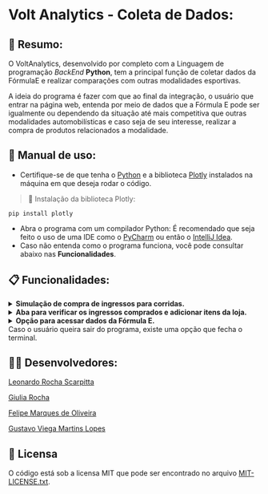 # Volt Analytics - Coleta de Dados:

## 📖 Resumo: 

O VoltAnalytics, desenvolvido por completo com a Linguagem de programação *BackEnd* **Python**, tem a principal função de coletar dados da FórmulaE  e realizar comparações com outras modalidades esportivas.

A ideia do programa é fazer com que ao final da integração, o usuário que entrar na página web, entenda por meio de dados que a Fórmula E pode ser igualmente ou dependendo da situação até mais competitiva que outras modalidades automobilísticas e caso seja de seu interesse, realizar a compra de produtos relacionados a modalidade.

## 📔 Manual de uso: 
- Certifique-se de que tenha o [Python](https://www.python.org/downloads/) e a biblioteca [Plotly](https://pypi.org/project/plotly/) instalados na máquina em que deseja rodar o código.

> 📁 Instalação da biblioteca Plotly:
```
pip install plotly
```
- Abra o programa com um compilador Python: É recomendado que seja feito o uso de uma IDE como o [PyCharm](https://www.jetbrains.com/pycharm/) ou então o [IntelliJ Idea](https://www.jetbrains.com/idea/).
- Caso não entenda como o programa funciona, você pode consultar abaixo nas **Funcionalidades**.

## 📋 Funcionalidades:
<details>
  <summary><b>Simulação de compra de ingressos para corridas.</b></summary>
  O usuário seleciona o tipo de ingresso (Meia ou Inteira) e a quantidade, assim que ele quiser, pode retornar ao menu.
</details>

<details>
  <summary><b>Aba para verificar os ingressos comprados e adicionar itens da loja.</b></summary>
  1. Verificar Carrinho
  
  1. Limpar a lista de compras
  
  3. Voltar ao menu
</details>

<details>
  <summary><b>Opção para acessar dados da Fórmula E.</b></summary>
  1. <b>Biografia</b> de corredores brasileiros;
  
  2. <b>Comparação</b> da velocidade dos veículos FórmulaE x Fórmula Indy x Fórmula 1;
  
</details>
Caso o usuário queira sair do programa, existe uma opção que fecha o terminal.

## 🧑‍💻 Desenvolvedores:

[Leonardo Rocha Scarpitta](https://www.linkedin.com/in/leonardorscarpitta/)

[Giulia Rocha](https://www.linkedin.com/in/giulia-barbizan/)

[Felipe Marques de Oliveira](https://www.linkedin.com/in/felipe-marques-a360452b6/)

[Gustavo Viega Martins Lopes](https://www.linkedin.com/in/gustavo-viega-martins-lopes-75051a26b/)


## 📃 Licensa
O código está sob a licensa MIT que pode ser encontrado no arquivo [MIT-LICENSE.txt](https://github.com/git/git-scm.com/blob/main/MIT-LICENSE.txt).
